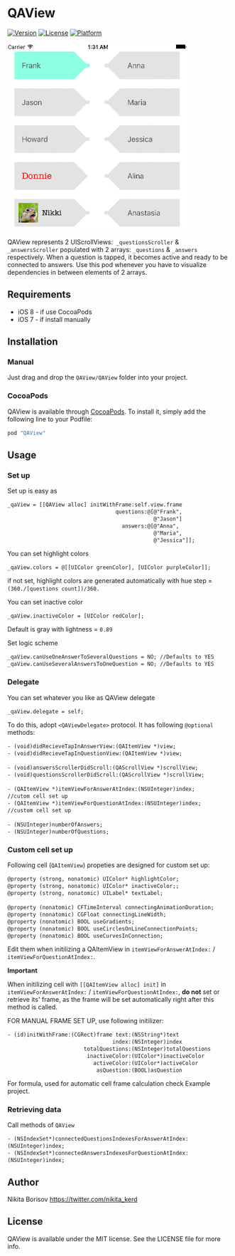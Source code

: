 # QAView

[![Version](https://img.shields.io/cocoapods/v/QAView.svg?style=flat)](http://cocoapods.org/pods/QAView)
[![License](https://img.shields.io/cocoapods/l/QAView.svg?style=flat)](http://cocoapods.org/pods/QAView)
[![Platform](https://img.shields.io/cocoapods/p/QAView.svg?style=flat)](http://cocoapods.org/pods/QAView)

![](QAScreenshot.gif?raw=true "Blinking Label screenshot")

QAView represents 2 UIScrollViews:` _questionsScroller` & `_answersScroller` populated with 2 arrays: `_questions` & `_answers` respectively. When a question is tapped, it becomes active and ready to be connected to answers. Use this pod whenever you have to visualize dependencies in between elements of 2 arrays.

## Requirements
* iOS 8 - if use CocoaPods
* iOS 7 - if install manually

## Installation

### Manual

Just drag and drop the `QAView/QAView` folder into your project.

### CocoaPods

QAView is available through [CocoaPods](http://cocoapods.org). To install
it, simply add the following line to your Podfile:

```ruby
pod "QAView"
```

## Usage

### Set up

Set up is easy as
```objc
_qaView = [[QAView alloc] initWithFrame:self.view.frame
                                  questions:@[@"Frank",
                                              @"Jason"]
                                    answers:@[@"Anna",
                                              @"Maria",
                                              @"Jessica"]];
```
You can set highlight colors
```objc
_qaView.colors = @[[UIColor greenColor], [UIColor purpleColor]];
```
if not set, highlight colors are generated automatically with hue step = `(360./[questions count])/360.`

You can set inactive color
```objc
_qaView.inactiveColor = [UIColor redColor];
```
Default is gray with lightness = `0.89`
    
Set logic scheme
```objc
_qaView.canUseOneAnswerToSeveralQuestions = NO; //Defaults to YES
_qaView.canUseSeveralAnswersToOneQuestion = NO; //Defaults to YES
```

### Delegate

You can set whatever you like as QAView delegate
```objc
_qaView.delegate = self;
``` 

To do this, adopt `<QAViewDelegate>` protocol.
It has following `@optional` methods:

```objc
- (void)didRecieveTapInAnswerView:(QAItemView *)view;
- (void)didRecieveTapInQuestionView:(QAItemView *)view;

- (void)answersScrollerDidScroll:(QAScrollView *)scrollView;
- (void)questionsScrollerDidScroll:(QAScrollView *)scrollView;

- (QAItemView *)itemViewForAnswerAtIndex:(NSUInteger)index; 	//cutom cell set up
- (QAItemView *)itemViewForQuestionAtIndex:(NSUInteger)index;	//custom cell set up

- (NSUInteger)numberOfAnswers;
- (NSUInteger)numberOfQuestions;
```

### Custom cell set up

Following cell (`QAItemView`) propeties are designed for custom set up:
```objc
@property (strong, nonatomic) UIColor* highlightColor;
@property (strong, nonatomic) UIColor* inactiveColor;;
@property (strong, nonatomic) UILabel* textLabel;

@property (nonatomic) CFTimeInterval connectingAnimationDuration;
@property (nonatomic) CGFloat connectingLineWidth;
@property (nonatomic) BOOL useGradients;
@property (nonatomic) BOOL useCirclesOnLineConnectionPoints;
@property (nonatomic) BOOL useCurvesInConnection;
```

Edit them when initilizing a QAItemView in `itemViewForAnswerAtIndex:` / `itemViewForQuestionAtIndex:`.

**Important**

When initilizing cell with `[[QAItemView alloc] init]` in `itemViewForAnswerAtIndex:` / `itemViewForQuestionAtIndex:`, **do not** set or retrieve its' frame, as the frame will be set automatically right after this method is called.

FOR MANUAL FRAME SET UP, use following initilizer:
```objc
- (id)initWithFrame:(CGRect)frame text:(NSString*)text
                                 index:(NSInteger)index
                        totalQuestions:(NSInteger)totalQuestions
                         inactiveColor:(UIColor*)inactiveColor
                           activeColor:(UIColor*)activeColor
                            asQuestion:(BOOL)asQuestion
```

For formula, used for automatic cell frame calculation check Example project.

### Retrieving data

Call methods of `QAView`

```objc
- (NSIndexSet*)connectedQuestionsIndexesForAnswerAtIndex:(NSUInteger)index;
- (NSIndexSet*)connectedAnswersIndexesForQuestionAtIndex:(NSUInteger)index;
```

## Author

Nikita Borisov https://twitter.com/nikita_kerd

## License

QAView is available under the MIT license. See the LICENSE file for more info.
